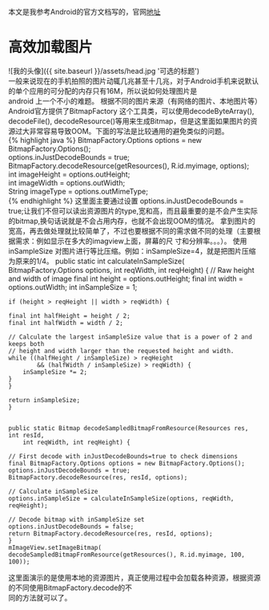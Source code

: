 
本文是我参考Android的官方文档写的，官网[地址](https://developer.android.com/training/displaying-bitmaps/index.html)    

# 高效加载图片  

![我的头像]({{ site.baseurl }}/assets/head.jpg '可选的标题')  
一般来说现在的手机拍照的图片动辄几兆甚至十几兆，对于Android手机来说默认的单个应用的可分配的内存只有16M，所以说如何处理图片是  
android 上一个不小的难题。
根据不同的图片来源（有网络的图片、本地图片等）Android官方提供了BitmapFactory 这个工具类，可以使用decodeByteArray(),   decodeFile(), decodeResource()等用来生成Bitmap，但是这里面如果图片的资源过大非常容易导致OOM。下面的写法是比较通用的避免类似的问题。  
{% highlight java %}
	BitmapFactory.Options options = new BitmapFactory.Options();  
	options.inJustDecodeBounds = true;  
	BitmapFactory.decodeResource(getResources(), R.id.myimage, options);  
	int imageHeight = options.outHeight;  
	int imageWidth = options.outWidth;  
	String imageType = options.outMimeType;  
{% endhighlight %}
这里面主要通过设置 options.inJustDecodeBounds = true;让我们不但可以读出资源图片的type,宽和高，而且最重要的是不会产生实际的bitmap,换句话说就是不会占用内存，也就不会出现OOM的情况。
拿到图片的宽高，再去做处理就比较简单了，不过也要根据不同的需求做不同的处理（主要根据需求：例如显示在多大的imagview上面，屏幕的尺  寸和分辨率。。。）。
使用inSampleSize 对图片进行等比压缩。例如：inSampleSize=4，就是把图片压缩为原来的1/4。
	public static int calculateInSampleSize(
	    BitmapFactory.Options options, int reqWidth, int reqHeight) {
	// Raw height and width of image
	final int height = options.outHeight;
	final int width = options.outWidth;
	int inSampleSize = 1;

	if (height > reqHeight || width > reqWidth) {

	final int halfHeight = height / 2;
	final int halfWidth = width / 2;

	// Calculate the largest inSampleSize value that is a power of 2 and keeps both
	// height and width larger than the requested height and width.
	while ((halfHeight / inSampleSize) > reqHeight
	        && (halfWidth / inSampleSize) > reqWidth) {
	    inSampleSize *= 2;
	}
	}

	return inSampleSize;
	}


	public static Bitmap decodeSampledBitmapFromResource(Resources res, int resId,
	    int reqWidth, int reqHeight) {

	// First decode with inJustDecodeBounds=true to check dimensions
	final BitmapFactory.Options options = new BitmapFactory.Options();
	options.inJustDecodeBounds = true;
	BitmapFactory.decodeResource(res, resId, options);

	// Calculate inSampleSize
	options.inSampleSize = calculateInSampleSize(options, reqWidth, reqHeight);

	// Decode bitmap with inSampleSize set
	options.inJustDecodeBounds = false;
	return BitmapFactory.decodeResource(res, resId, options);
	}
	mImageView.setImageBitmap(
	decodeSampledBitmapFromResource(getResources(), R.id.myimage, 100, 100));

这里面演示的是使用本地的资源图片，真正使用过程中会加载各种资源，根据资源的不同使用BitmapFactory.decode的不  
同的方法就可以了。



